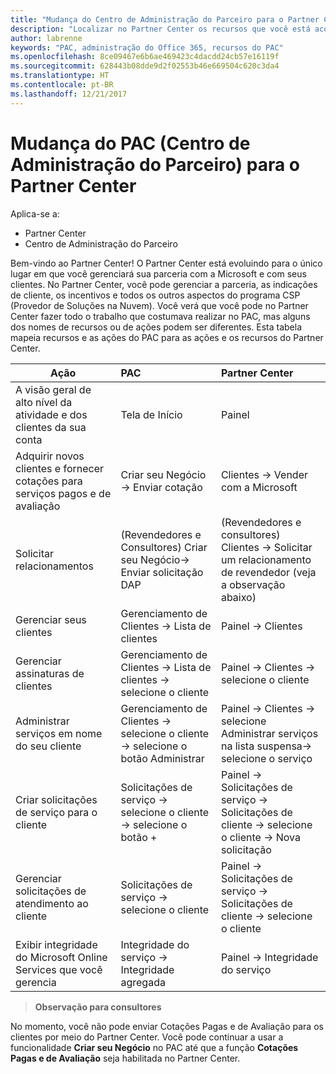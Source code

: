 ```yaml
---
title: "Mudança do Centro de Administração do Parceiro para o Partner Center"
description: "Localizar no Partner Center os recursos que você está acostumado a usar no Centro de Administração do Parceiro"
author: labrenne
keywords: "PAC, administração do Office 365, recursos do PAC"
ms.openlocfilehash: 8ce09467e6b6ae469423c4dacdd24cb57e16119f
ms.sourcegitcommit: 628443b08dde9d2f02553b46e669504c620c3da4
ms.translationtype: HT
ms.contentlocale: pt-BR
ms.lasthandoff: 12/21/2017
---
```

# <a name="moving-from-partner-admin-center-pac-to-partner-center"></a>Mudança do PAC (Centro de Administração do Parceiro) para o Partner Center

Aplica-se a:
- Partner Center
- Centro de Administração do Parceiro

Bem-vindo ao Partner Center! O Partner Center está evoluindo para o único lugar em que você gerenciará sua parceria com a Microsoft e com seus clientes. No Partner Center, você pode gerenciar a parceria, as indicações de cliente, os incentivos e todos os outros aspectos do programa CSP (Provedor de Soluções na Nuvem). Você verá que você pode no Partner Center fazer todo o trabalho que costumava realizar no PAC, mas alguns dos nomes de recursos ou de ações podem ser diferentes. Esta tabela mapeia recursos e as ações do PAC para as ações e os recursos do Partner Center.


|**Ação**   |**PAC**   |**Partner Center**   |
|--------------|:--------------|:---------------|
|A visão geral de alto nível da atividade e dos clientes da sua conta|Tela de Início|Painel|
|Adquirir novos clientes e fornecer cotações para serviços pagos e de avaliação|Criar seu Negócio -> Enviar cotação|Clientes -> Vender com a Microsoft|
|Solicitar relacionamentos|(Revendedores e Consultores) Criar seu Negócio-> Enviar solicitação DAP|(Revendedores e consultores) Clientes -> Solicitar um relacionamento de revendedor (veja a observação abaixo)|
|Gerenciar seus clientes|Gerenciamento de Clientes -> Lista de clientes|Painel -> Clientes|
|Gerenciar assinaturas de clientes|Gerenciamento de Clientes -> Lista de clientes -> selecione o cliente|Painel -> Clientes -> selecione o cliente|
|Administrar serviços em nome do seu cliente|Gerenciamento de Clientes -> selecione o cliente -> selecione o botão Administrar|Painel -> Clientes -> selecione Administrar serviços na lista suspensa-> selecione o serviço|
|Criar solicitações de serviço para o cliente|Solicitações de serviço -> selecione o cliente -> selecione o botão + | Painel -> Solicitações de serviço -> Solicitações de cliente -> selecione o cliente -> Nova solicitação|
|Gerenciar solicitações de atendimento ao cliente| Solicitações de serviço -> selecione o cliente|Painel -> Solicitações de serviço -> Solicitações de cliente -> selecione o cliente|
|Exibir integridade do Microsoft Online Services que você gerencia|Integridade do serviço -> Integridade agregada|Painel -> Integridade do serviço|

>**Observação para consultores**<br> 

No momento, você não pode enviar Cotações Pagas e de Avaliação para os clientes por meio do Partner Center.  Você pode continuar a usar a funcionalidade **Criar seu Negócio** no PAC até que a função **Cotações Pagas e de Avaliação** seja habilitada no Partner Center.